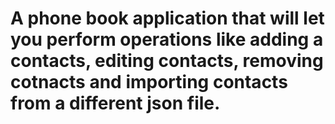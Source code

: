 # A phone book application that will let you perform operations like adding a contacts, editing contacts, removing cotnacts and importing contacts from a different json file. 

